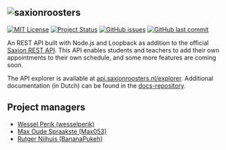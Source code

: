 ![saxionroosters](http://saxionroosters.nl/static/img/saxionroosters-logo-text-v4.png)
-----

[![MIT License](https://img.shields.io/badge/license-MIT-blue.svg)](https://github.com/saxionroosters/api/blob/master/LICENSE)
[![Project Status](https://img.shields.io/badge/project%20status-WIP-orange.svg)](https://github.com/saxionroosters/api)
[![GitHub issues](https://img.shields.io/github/issues/saxionroosters/api.svg)](https://github.com/saxionroosters/api/issues?q=is%3Aopen+is%3Aissue)
[![GitHub last commit](https://img.shields.io/github/last-commit/saxionroosters/api.svg)](https://github.com/saxionroosters/api/commits)


An REST API built with Node.js and Loopback as addition to the official [Saxion REST API](http://roosters.rest.saxion.nl/). This API enables students and teachers to add their own appointments to their own schedule, and some more features are coming soon.

The API explorer is available at [api.saxionroosters.nl/explorer](http://api.saxionroosters.nl/explorer).
Additional documentation (in Dutch) can be found in the [docs-repository](https://github.com/saxionroosters/docs/wiki/Saxion-Roosters-REST-API).

## Project managers

- [Wessel Perik (wesselperik)](https://github.com/wesselperik)
- [Max Oude Spraakste (Max053)](https://github.com/Max053)
- [Rutger Nijhuis (BananaPukeh)](https://github.com/BananaPukeh)
